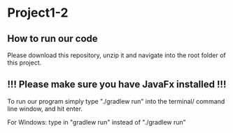 # Project1-2

## How to run our code

Please download this repository, unzip it and navigate into the root folder of this project.

## !!! Please make sure you have JavaFx installed !!!

To run our program simply type "./gradlew run" into the terminal/ command line window, and hit enter.

For Windows: type in "gradlew run" instead of "./gradlew run"
